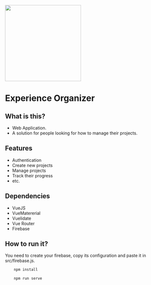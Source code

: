 <img src="https://github.com/aleksandar9999a/experience-organizer/blob/master/src/assets/logo.png" width="250" />

# Experience Organizer


## What is this?
* Web Application.
* A solution for people looking for how to manage their projects.

## Features
* Authentication
* Create new projects
* Manage projects
* Track their progress
* etc. 

## Dependencies
* VueJS
* VueMatererial
* Vuelidate
* Vue Router
* Firebase

## How to run it?
You need to create your firebase, copy its configuration and paste it in src/firebase.js.

```bash
    npm install

    npm run serve
```
